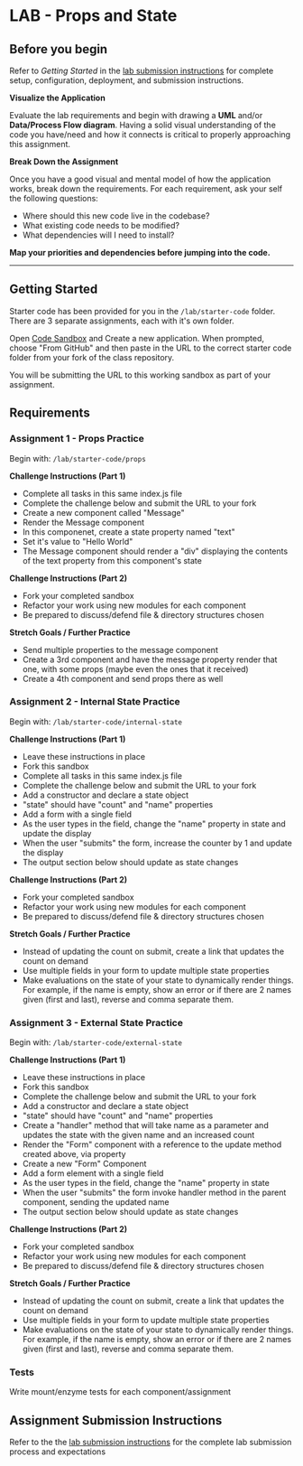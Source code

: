# LAB - Props and State

## Before you begin

Refer to _Getting Started_ in the [lab submission instructions](../../../reference/submission-instructions/labs/README.md) for complete setup, configuration, deployment, and submission instructions.

**Visualize the Application**

Evaluate the lab requirements and begin with drawing a **UML** and/or **Data/Process Flow diagram**. Having a solid visual understanding of the code you have/need and how it connects is critical to properly approaching this assignment.

**Break Down the Assignment**

Once you have a good visual and mental model of how the application works, break down the requirements. For each requirement, ask your self the following questions:

- Where should this new code live in the codebase?
- What existing code needs to be modified?
- What dependencies will I need to install?

**Map your priorities and dependencies before jumping into the code.**

---

## Getting Started

Starter code has been provided for you in the `/lab/starter-code` folder. There are 3 separate assignments, each with it's own folder.

Open [Code Sandbox](http://codesandbox.io) and Create a new application. When prompted, choose "From GitHub" and then paste in the URL to the correct starter code folder from your fork of the class repository.

You will be submitting the URL to this working sandbox as part of your assignment.

## Requirements

### Assignment 1 - Props Practice

Begin with: `/lab/starter-code/props`

**Challenge Instructions (Part 1)**

- Complete all tasks in this same index.js file
- Complete the challenge below and submit the URL to your fork
- Create a new component called "Message"
- Render the Message component
- In this componenet, create a state property named "text"
- Set it's value to "Hello World"
- The Message component should render a "div" displaying the contents of the text property from this component's state

**Challenge Instructions (Part 2)**

- Fork your completed sandbox
- Refactor your work using new modules for each component
- Be prepared to discuss/defend file & directory structures chosen

**Stretch Goals / Further Practice**

- Send multiple properties to the message component
- Create a 3rd component and have the message property render that one, with some props (maybe even the ones that it received)
- Create a 4th component and send props there as well

### Assignment 2 - Internal State Practice

Begin with: `/lab/starter-code/internal-state`

**Challenge Instructions (Part 1)**

- Leave these instructions in place
- Fork this sandbox
- Complete all tasks in this same index.js file
- Complete the challenge below and submit the URL to your fork
- Add a constructor and declare a state object
- "state" should have "count" and "name" properties
- Add a form with a single field
- As the user types in the field, change the "name" property in state and update the display
- When the user "submits" the form, increase the counter by 1 and update the display
- The output section below should update as state changes

**Challenge Instructions (Part 2)**

- Fork your completed sandbox
- Refactor your work using new modules for each component
- Be prepared to discuss/defend file & directory structures chosen

**Stretch Goals / Further Practice**

- Instead of updating the count on submit, create a link that updates the count on demand
- Use multiple fields in your form to update multiple state properties
- Make evaluations on the state of your state to dynamically render things. For example, if the name is empty, show an error or if there are 2 names given (first and last), reverse and comma separate them.

### Assignment 3 - External State Practice

Begin with: `/lab/starter-code/external-state`

**Challenge Instructions (Part 1)**

- Leave these instructions in place
- Fork this sandbox
- Complete the challenge below and submit the URL to your fork
- Add a constructor and declare a state object
- "state" should have "count" and "name" properties
- Create a "handler" method that will take name as a parameter and updates the state with the given name and an increased count
- Render the "Form" component with a reference to the update method created above, via property
- Create a new "Form" Component
- Add a form element with a single field
- As the user types in the field, change the "name" property in state
- When the user "submits" the form invoke handler method in the parent component, sending the updated name
- The output section below should update as state changes

**Challenge Instructions (Part 2)**

- Fork your completed sandbox
- Refactor your work using new modules for each component
- Be prepared to discuss/defend file & directory structures chosen

**Stretch Goals / Further Practice**

- Instead of updating the count on submit, create a link that updates the count on demand
- Use multiple fields in your form to update multiple state properties
- Make evaluations on the state of your state to dynamically render things. For example, if the name is empty, show an error or if there are 2 names given (first and last), reverse and comma separate them.

### Tests

Write mount/enzyme tests for each component/assignment

## Assignment Submission Instructions

Refer to the the [lab submission instructions](../../../reference/submission-instructions/labs/README.md) for the complete lab submission process and expectations

